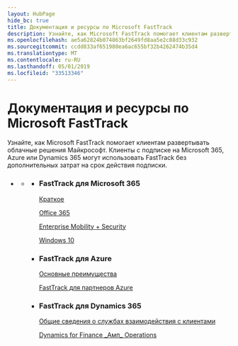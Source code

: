 ```yaml
---
layout: HubPage
hide_bc: true
title: Документация и ресурсы по Microsoft FastTrack
description: Узнайте, как Microsoft FastTrack помогает клиентам развертывать облачные решения Майкрософт. Клиенты с подписке на Microsoft 365, Azure или Dynamics 365 могут использовать FastTrack без дополнительных затрат на срок действия подписки.
ms.openlocfilehash: ae5a62824b074863bf2649fd8aa5e2c88d33c932
ms.sourcegitcommit: ccdd833af651980ea6ac655bf32b4262474b35d4
ms.translationtype: MT
ms.contentlocale: ru-RU
ms.lasthandoff: 05/01/2019
ms.locfileid: "33513346"
---
```

<div id="main" class="v2">
    <div class="container">
        <h1>Документация и ресурсы по Microsoft FastTrack</h1>
        <p>Узнайте, как Microsoft FastTrack помогает клиентам развертывать облачные решения Майкрософт. Клиенты с подписке на Microsoft 365, Azure или Dynamics 365 могут использовать FastTrack без дополнительных затрат на срок действия подписки.</p>
        <p></p>
        <ul class="pivots">
            <li>
                <a href="#home"></a>
                <ul id="home">
                    <li>
                        <a href="#home-all"></a>
                        <ul id="home-all" class="cardsZ">
                            <li>
                                <div class="cardSize">
                                    <div class="cardPadding">
                                        <div class="card">
                                                <div class="cardText">
                                                <h3>FastTrack для Microsoft 365</h3>
                                                <p><a
                                                href="https://docs.microsoft.com/en-us/fasttrack/m365-fasttrack-benefit-overview">Краткое</a></p>
                                                <p><a href="https://docs.microsoft.com/fasttrack/O365-fasttrack-benefit-for-office-365">Office 365</a></p>
                                                <p><a href="https://docs.microsoft.com/enterprise-mobility-security/Solutions/enterprise-mobility-fasttrack-program">Enterprise Mobility + Security</a></p>
                                                <p><a href="https://docs.microsoft.com/fasttrack/win-10-fasttrack-benefit-for-windows-10">Windows 10</a></p>
                                            </div>
                                        </div>
                                    </div>
                                </div>
                            </li>
                            <li>
                                <div class="cardSize">
                                    <div class="cardPadding">
                                        <div class="card">
                                            <div class="cardText">
                                                <h3>FastTrack для Azure</h3>
                                                <p><a href="https://azure.microsoft.com/programs/azure-fasttrack/?v=18.03">Основные преимущества</a></p>
                                                <p><a href="https://azure.microsoft.com/programs/azure-fasttrack/partners/">FastTrack для партнеров Azure</a></p>
                                            </div>
                                        </div>
                                    </div>
                                </div>
                            </li>
                            <li>
                                <div class="cardSize">
                                    <div class="cardPadding">
                                        <div class="card">
                                            <div class="cardText">
                                                <h3>FastTrack для Dynamics 365</h3>
                                                <p><a href="https://docs.microsoft.com/dynamics365/get-started/fasttrack/customer-engagement/microsoft-fasttrack-dynamics-365">Общие сведения о службах взаимодействия с клиентами</a></p>
                                                <p><a href="https://docs.microsoft.com/dynamics365/unified-operations/fin-and-ops/get-started/fasttrack-dynamics-365-overview">Dynamics for Finance _Амп_ Operations</a></p>
                                            </div>
                                        </div>
                                    </div>
                                </div>
                            </li>
                        </ul>
                    </li>
                </ul>
            </li>
        </ul>
    </div>
</div>